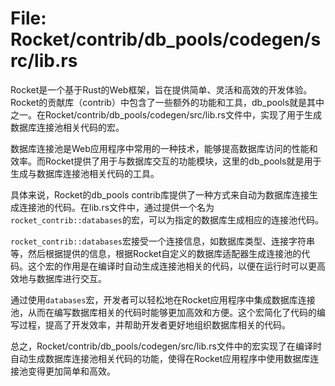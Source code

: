 # File: Rocket/contrib/db_pools/codegen/src/lib.rs

Rocket是一个基于Rust的Web框架，旨在提供简单、灵活和高效的开发体验。Rocket的贡献库（contrib）中包含了一些额外的功能和工具，db_pools就是其中之一。在Rocket/contrib/db_pools/codegen/src/lib.rs文件中，实现了用于生成数据库连接池相关代码的宏。

数据库连接池是Web应用程序中常用的一种技术，能够提高数据库访问的性能和效率。而Rocket提供了用于与数据库交互的功能模块，这里的db_pools就是用于生成与数据库连接池相关代码的工具。

具体来说，Rocket的db_pools contrib库提供了一种方式来自动为数据库连接生成连接池的代码。在lib.rs文件中，通过提供一个名为`rocket_contrib::databases`的宏，可以为指定的数据库生成相应的连接池代码。

`rocket_contrib::databases`宏接受一个连接信息，如数据库类型、连接字符串等，然后根据提供的信息，根据Rocket自定义的数据库适配器生成连接池的代码。这个宏的作用是在编译时自动生成连接池相关的代码，以便在运行时可以更高效地与数据库进行交互。

通过使用`databases`宏，开发者可以轻松地在Rocket应用程序中集成数据库连接池，从而在编写数据库相关的代码时能够更加高效和方便。这个宏简化了代码的编写过程，提高了开发效率，并帮助开发者更好地组织数据库相关的代码。

总之，Rocket/contrib/db_pools/codegen/src/lib.rs文件中的宏实现了在编译时自动生成数据库连接池相关代码的功能，使得在Rocket应用程序中使用数据库连接池变得更加简单和高效。

